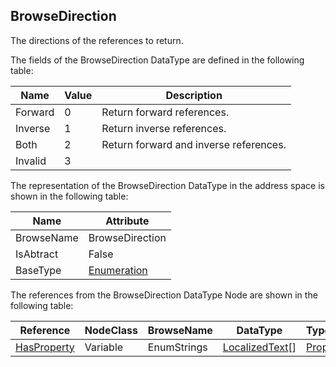 <!-- datatype -->
## BrowseDirection
The directions of the references to return.  
<!-- end of description -->
The fields of the BrowseDirection DataType are defined in the following table:  

|Name|Value| Description|
|---|---|---|
|Forward|0|Return forward references.|
|Inverse|1|Return inverse references.|
|Both|2|Return forward and inverse references.|
|Invalid|3||

The representation of the BrowseDirection DataType in the address space is shown in the following table:  

|Name|Attribute|
|---|---|
|BrowseName|BrowseDirection|
|IsAbtract|False|
|BaseType|[Enumeration](../../../Part3/DataTypes/Enumeration/readme.md)|

The references from the BrowseDirection DataType Node are shown in the following table:  

|Reference|NodeClass|BrowseName|DataType|TypeDefinition|ModellingRule|
|---|---|---|---|---|---|
|[HasProperty](../../../Part3/ReferenceTypes/HasProperty/readme.md)|Variable|EnumStrings|[LocalizedText](../../../Part3/DataTypes/LocalizedText/readme.md)[]|[PropertyType](../../Part5/VariableTypes/PropertyType/readme.md)|[Mandatory](../../Objects/Mandatory/readme.md)|

